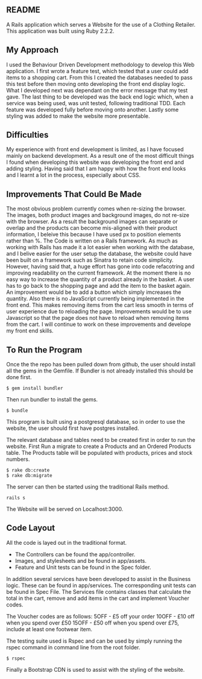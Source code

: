 README
-------

A Rails application which serves a Website for the use of a Clothing Retailer.
This application was built using Ruby 2.2.2.

My Approach
-------
I used the Behaviour Driven Development methodology to develop this Web application.
I first wrote a feature test, which tested that a user could add items to a shopping cart.
From this I created the databases needed to pass this test before then moving onto
developing the front end display logic. What I developed next was dependant on the
error message that my test gave. The last thing to be developed was the back end logic which,
when a service was being used, was unit tested, following traditional TDD. Each feature
was developed fully before moving onto another. Lastly some styling was added to
make the website more presentable.


Difficulties
-------
My experience with front end development is limited, as I have focused mainly on backend
development. As a result one of the most difficult things I found when developing this
website was developing the front end and adding styling. Having said that I am happy with
how the front end looks and I learnt a lot in the process, especially about CSS.


Improvements That Could Be Made
-------
The most obvious problem currently comes when re-sizing the browser. The images,
both product images and background images, do not re-size with the browser. As
a result the background images can separate or overlap and the products can become
mis-aligned with their product information, I beleive this because I have used px to position elements
rather than %.
The Code is written on a Rails framework. As much as working with Rails has made
it a lot easier when working with the database, and I belive easier for the user setup the database, the website could have been built on a framework such as Sinatra to retain code simplicity. However, having said that, a huge effort has gone into code refacotring and improving readability on the current framework. 
At the moment there is no easy way to increase the quantity of a product already in the basket. A user has to go back to the shopping page and add the item to the basket again. An improvement would be to add a button which simply imcreases the quantity. 
Also there is no JavaScript currently being implemented in the front end. This makes removing items from the cart less smooth in terms of user experience due to reloading the page. Improvements would be to use Javascript so that the page does not have to reload when removing items from the cart. 
I will continue to work on these improvements and develope my front end skills.


To Run the Program
-------
Once the the repo has been pulled down from github, the user should install
all the gems in the Gemfile. If Bundler is not already installed this should be
done first.

```
$ gem install bundler
```

Then run bundler to install the gems.

```
$ bundle
 ```

This program is built using a postgresql database, so in order to use the website,
the user should first have postgres installed.

The relevant database and tables need to be created first in order to run the website.
First Run a migrate to create a Products and an Ordered Products table. The Products
table will be populated with products, prices and stock numbers.

```
$ rake db:create
$ rake db:migrate
```

The server can then be started using the traditional Rails method.

```
rails s
```
The Website will be served on Localhost:3000.

Code Layout
-------

All the code is layed out in the traditional format.
- The Controllers can be found the app/controller.
- Images, and stylesheets and be found in app/assets.
- Feature and Unit tests can be found in the Spec folder. 

In addition several services have been developed to assist in the Business logic. These can be found in app/services. The corresponding unit tests can be found in Spec File. The Services file contains classes that calculate
the total in the cart, remove and add items in the cart and implement Voucher codes.

The Voucher codes are as follows:
5OFF - £5 off your order
10OFF - £10 off when you spend over £50
15OFF - £50 off when you spend over £75, include at least one footwear item.

The testing suite used is Rspec and can be used by simply running the rspec command
in command line from the root folder.

```
$ rspec
```

Finally a Bootstrap CDN is used to assist with the styling of the website.
